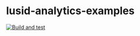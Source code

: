 # lusid-analytics-examples

[![Build and test](https://github.com/finbourne/lusid-analytics-examples/actions/workflows/build-and-test.yaml/badge.svg?branch=master)](https://github.com/finbourne/lusid-analytics-examples/actions/workflows/build-and-test.yaml)

